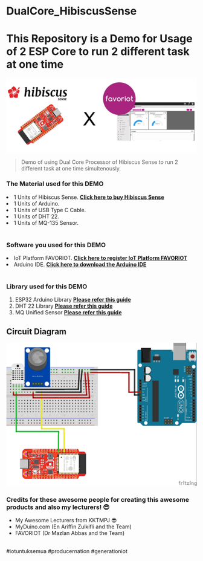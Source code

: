 # DualCore_HibiscusSense
# This Repository is a Demo for Usage of 2 ESP Core to run 2 different task at one time

  <p align="center"><img src="https://github.com/Coderakid01/Medias/blob/main/poster1.jpg" width="900"></a></p>
  
  >Demo of using Dual Core Processor of Hibiscus Sense to run 2 different task at one time simultenously.
   
  <h3>The Material used for this DEMO</h3>
  <li>1 Units of Hibiscus Sense. <b><a href="https://myduino.com/product/myd-036/" target="_blank"> Click here to buy Hibiscus Sense</a></b></li>
  <li>1 Units of Arduino.</li>
  <li>1 Units of USB Type C Cable.</li>
  <li>1 Units of DHT 22.</li>
  <LI>1 Units of MQ-135 Sensor.</li>
  
  </br>
  
  <h3>Software you used for this DEMO</h3>
  <li>IoT Platform FAVORIOT. <b><a href="https://platform.favoriot.com/v2/login" target="_blank"> Click here to register IoT Platform FAVORIOT</a></b></li>
  <li>Arduino IDE. <b><a href="https://www.arduino.cc/en/Main/Software_" target="_blank"> Click here to download the Arduino IDE</a></b></li>
  
  </br>
  
  <h3>Library used for this DEMO</h3>
  
  <ol>
  <li>ESP32 Arduino Library <b><a href="https://github.com/espressif/arduino-esp32" target="_blank"> Please refer this guide </a></b></li>
  <li>DHT 22 Library <b><a href="https://github.com/adafruit/DHT-sensor-library" target="_blank"> Please refer this guide </a></b></li>
  <li>MQ Unified Sensor <b><a href="https://github.com/miguel5612/MQSensorsLib" target="_blank"> Please refer this guide </a></b></li>
  </ol>
  
  ## Circuit Diagram

<p align="center"><img src="https://github.com/Coderakid01/Medias/blob/main/poster6.jpg" width="900"></a></p>
  
  
<h3>Credits for these awesome people for creating this awesome products and also my lecturers! 😎</h3>

<ul>
  <li> My Awesome Lecturers from KKTMPJ 😎 </li>
  <li> MyDuino.com  (En Ariffin Zulkifli and the Team)</li>
  <li> FAVORIOT (Dr Mazlan Abbas and the Team)</li>
</ul>

</br>

<footer> #iotuntuksemua #producernation #generationiot </footer>
